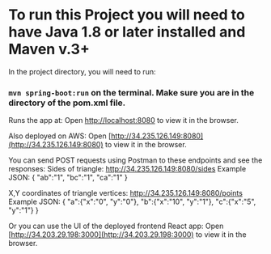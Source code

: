 # To run this Project you will need to have Java 1.8 or later installed and Maven v.3+

In the project directory, you will need to run:

### `mvn spring-boot:run` on the terminal. Make sure you are in the directory of the pom.xml file.

Runs the app at:
Open [http://localhost:8080](http://localhost:8080) to view it in the browser.

Also deployed on AWS:
Open [http://34.235.126.149:8080](http://34.235.126.149:8080) to view it in the browser.

You can send POST requests using Postman to these endpoints and see the responses:
Sides of triangle:
http://34.235.126.149:8080/sides
Example JSON:
{
    "ab":"1",
    "bc":"1",
    "ca":"1"
}

X,Y coordinates of triangle vertices:
http://34.235.126.149:8080/points
Example JSON:
{
    "a":{"x":"0", "y":"0"},
    "b":{"x":"10", "y":"1"},
    "c":{"x":"5", "y":"1"}
}

Or you can use the UI of the deployed frontend React app:
Open [http://34.203.29.198:3000](http://34.203.29.198:3000) to view it in the browser.

